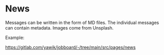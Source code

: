 # News

Messages can be written in the form of MD files. The individual messages can contain metadata. Images come from Unsplash.

Example:

https://gitlab.com/yawik/jobboard/-/tree/main/src/pages/news